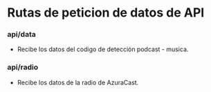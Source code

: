 # Rutas de peticion de datos de API

### api/data

- Recibe los datos del codigo de detección podcast - musica.

### api/radio

- Recibe los datos de la radio de AzuraCast.
